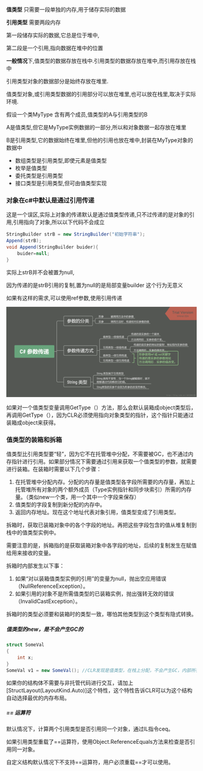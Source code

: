 **值类型** 只需要一段单独的内存,用于储存实际的数据

**引用类型** 需要两段内存 

第一段储存实际的数据,它总是位于堆中,

第二段是一个引用,指向数据在堆中的位置

**一般情况**下,值类型的数据存放在栈中.引用类型的数据存放在堆中,而引用存放在栈中

引用类型对象的数据部分是始终存放在堆里.

值类型对象,或引用类型数据的引用部分可以放在堆里,也可以放在栈里,取决于实际环境.

假设一个类MyType 含有两个成员,值类型的A与引用类型的B

A是值类型,但它是MyType实例数据的一部分,所以和对象数据一起存放在堆里

B是引用类型,它的数据始终在堆里,但他的引用也放在堆中,封装在MyType对象的数据中

* 数组类型是引用类型,即使元素是值类型
* 枚举是值类型
* 委托类型是引用类型
* 接口类型是引用类型,但可由值类型实现



### 对象在c#中默认是通过引用传递

这是一个误区,实际上对象的传递默认是通过值类型传递,只不过传递的是对象的引用,引用指向了对象,所以以下代码不会成立

```c#
StringBuilder strB = new StringBuilder("初始字符串"); 
Append(strB);
void Append(StringBuilder buider){
	buider=null;
}
```

实际上strB并不会被置为null,

因为传递的是strB引用的复制,置为null的是局部变量builder 这个行为无意义

如果有这样的需求,可以使用ref参数,使用引用传递

![](https://raw.githubusercontent.com/Nocye/ImageBed/master/20200716115549.png)



如果对一个值类型变量调用GetType（）方法，那么会默认装箱成object类型后，再调用GetType（），因为CLR必须使用指向对象类型的指针，这个指针只能通过装箱成object来获得。

### 值类型的装箱和拆箱

值类型比引用类型要“轻”，因为它不在托管堆中分配，不需要被GC，也不通过内存指针进行引用。如果部分情况下需要通过引用来获取一个值类型的参数，就需要进行装箱。在装箱时需要以下几个步骤：

1. 在托管堆中分配内存。分配的内存量是值类型各字段所需要的内存量，再加上托管堆所有对象的两个额外成员（Type实例指针和同步块索引）所需的内存量。（类似new一个类，用一个其中一个字段来保存）
2. 值类型的字段复制到新分配的内存中。
3. 返回内存地址。现在这个地址代表对象引用，值类型变成了引用类型。

拆箱时，获取已装箱对象中的各个字段的地址。再把这些字段包含的值从堆复制到栈中的值类型实例中。

需要注意的是，拆箱指的是获取装箱对象中各字段的地址，后续的复制发生在赋值给用来接收的变量。

拆箱时内部发生以下事：

1. 如果“对以装箱值类型实例的引用”的变量为null，抛出空应用错误（NullReferenceException）。
2. 如果引用的对象不是所需值类型的已装箱实例，抛出强转无效的错误（InvalidCastException）。

拆箱时的类型必须要和装箱时的类型一致，哪怕其他类型到这个类型有隐式转换。

##### 值类型的new，是不会产生GC的

```c#
struct SomeVal
{
	int x;
}
SomeVal v1 = new SomeVal(); //CLR发现是值类型，在栈上分配，不会产生GC，内部所有字段初始化值为0
```

如果你的结构体不需要与非托管代码进行交互，请加上 [StructLayout(LayoutKind.Auto)]这个特性，这个特性告诉CLR可以为这个结构自动选择最优的内存布局。

##### == 运算符

默认情况下，计算两个引用类型是否引用同一个对象，通过IL指令ceq。

如果引用类型重载了==运算符，使用Object.ReferenceEquals方法来检查是否引用同一对象。

自定义结构默认情况下不支持==运算符，用户必须重载==才可以使用。